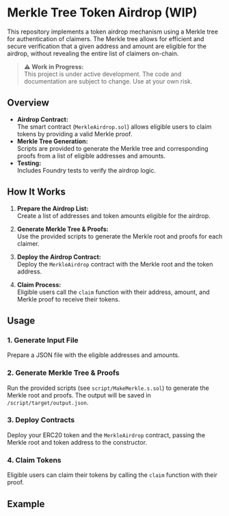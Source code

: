 # Merkle Tree Token Airdrop (WIP)

This repository implements a token airdrop mechanism using a Merkle tree for authentication of claimers. The Merkle tree allows for efficient and secure verification that a given address and amount are eligible for the airdrop, without revealing the entire list of claimers on-chain.

> **⚠️ Work in Progress:**  
> This project is under active development. The code and documentation are subject to change. Use at your own risk.

## Overview

- **Airdrop Contract:**  
  The smart contract (`MerkleAirdrop.sol`) allows eligible users to claim tokens by providing a valid Merkle proof.
- **Merkle Tree Generation:**  
  Scripts are provided to generate the Merkle tree and corresponding proofs from a list of eligible addresses and amounts.
- **Testing:**  
  Includes Foundry tests to verify the airdrop logic.

## How It Works

1. **Prepare the Airdrop List:**  
   Create a list of addresses and token amounts eligible for the airdrop.

2. **Generate Merkle Tree & Proofs:**  
   Use the provided scripts to generate the Merkle root and proofs for each claimer.

3. **Deploy the Airdrop Contract:**  
   Deploy the `MerkleAirdrop` contract with the Merkle root and the token address.

4. **Claim Process:**  
   Eligible users call the `claim` function with their address, amount, and Merkle proof to receive their tokens.

## Usage

### 1. Generate Input File

Prepare a JSON file with the eligible addresses and amounts.

### 2. Generate Merkle Tree & Proofs

Run the provided scripts (see `script/MakeMerkle.s.sol`) to generate the Merkle root and proofs. The output will be saved in `/script/target/output.json`.

### 3. Deploy Contracts

Deploy your ERC20 token and the `MerkleAirdrop` contract, passing the Merkle root and token address to the constructor.

### 4. Claim Tokens

Eligible users can claim their tokens by calling the `claim` function with their proof.

## Example
